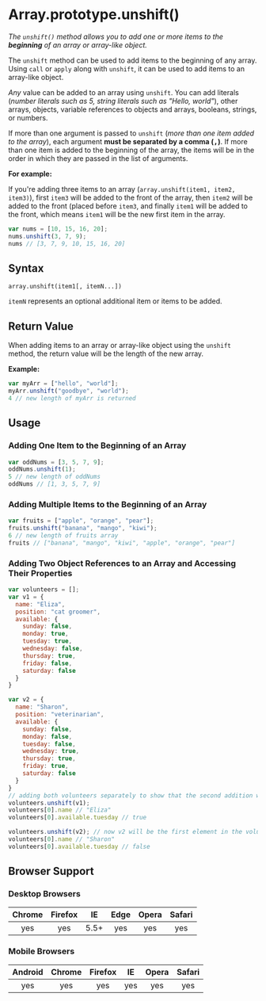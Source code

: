 # Array.prototype.unshift()

*The `unshift()`* *method allows you to add one or more items to the* ***beginning*** *of an array or array-like object.*

The `unshift` method can be used to add items to the beginning of any array. Using `call` or `apply` along with `unshift`, it can be used to add items to an array-like object. 

*Any* value can be added to an array using `unshift`. You can add literals (*number literals such as 5, string literals such as "Hello, world"*), other arrays, objects, variable references to objects and arrays, booleans, strings, or numbers.

If more than one argument is passed to `unshift` (*more than one item added to the array*), each argument **must be separated by a comma (<kbd>,</kbd>)**. If more than one item is added to the beginning of the array, the items will be in the order in which they are passed in the list of arguments.

**For example:**

If you're adding three items to an array (`array.unshift(item1, item2, item3)`), first `item3` will be added to the front of the array, then `item2` will be added to the front (placed before `item3`, and finally `item1` will be added to the front, which means `item1` will be the new first item in the array.

```javascript
var nums = [10, 15, 16, 20];
nums.unshift(3, 7, 9);
nums // [3, 7, 9, 10, 15, 16, 20]
```

## Syntax 

`array.unshift(item1[, itemN...])`

`itemN` represents an optional additional item or items to be added.

## Return Value

When adding items to an array or array-like object using the `unshift` method, the return value will be the length of the new array.

**Example:**


```javascript
var myArr = ["hello", "world"];
myArr.unshift("goodbye", "world");
4 // new length of myArr is returned
```

## Usage

### Adding One Item to the Beginning of an Array

```javascript
var oddNums = [3, 5, 7, 9];
oddNums.unshift(1);
5 // new length of oddNums
oddNums // [1, 3, 5, 7, 9]
```

### Adding Multiple Items to the Beginning of an Array

```javascript
var fruits = ["apple", "orange", "pear"];
fruits.unshift("banana", "mango", "kiwi");
6 // new length of fruits array
fruits // ["banana", "mango", "kiwi", "apple", "orange", "pear"]
```

### Adding Two Object References to an Array and Accessing Their Properties

```javascript
var volunteers = [];
var v1 = {
  name: "Eliza",
  position: "cat groomer",
  available: {
    sunday: false,
    monday: true,
    tuesday: true,
    wednesday: false,
    thursday: true,
    friday: false,
    saturday: false
  }
}

var v2 = {
  name: "Sharon",
  position: "veterinarian",
  available: {
    sunday: false,
    monday: false,
    tuesday: false,
    wednesday: true,
    thursday: true,
    friday: true,
    saturday: false
  }
}
// adding both volunteers separately to show that the second addition will become the first array element
volunteers.unshift(v1);
volunteers[0].name // "Eliza"
volunteers[0].available.tuesday // true

volunteers.unshift(v2); // now v2 will be the first element in the volunteers array
volunteers[0].name // "Sharon"
volunteers[0].available.tuesday // false
```

## Browser Support

### Desktop Browsers

| Chrome | Firefox | IE | Edge | Opera | Safari | 
| :---: | :---: | :-----: | :---: | :---: | :-----: |
| yes | yes | 5.5+ | yes | yes | yes |


### Mobile Browsers

| Android | Chrome | Firefox | IE | Opera | Safari | 
| :---: | :---: | :-----: | :---: | :---: | :-----: |
| yes | yes | yes | yes | yes | yes |
